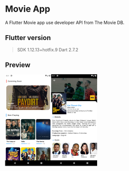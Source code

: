# Movie App

A Flutter Movie app use developer API from The Movie DB.

## Flutter version

>SDK 1.12.13+hotfix.9
>Dart 2.7.2

## Preview

<img src="https://github.com/jweiw99/MovieApp/blob/master/srceenshot/home.png" width="150"><img src="https://github.com/jweiw99/MovieApp/blob/master/srceenshot/movie_details.png" width="150">


